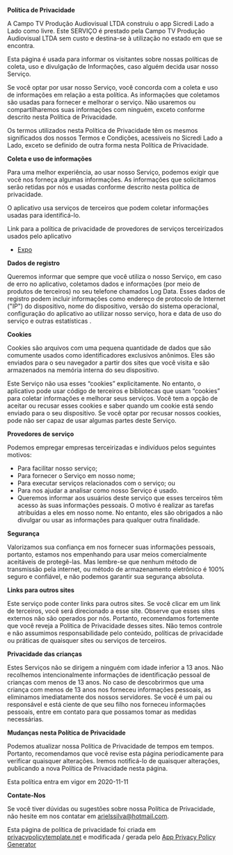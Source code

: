**Política de Privacidade**

A Campo TV Produção Audiovisual LTDA construiu o app Sicredi Lado a Lado como livre. Este SERVIÇO é prestado pela Campo TV Produção Audiovisual LTDA sem custo e destina-se à utilização no estado em que se encontra.

Esta página é usada para informar os visitantes sobre nossas políticas de coleta, uso e divulgação de Informações, caso alguém decida usar nosso Serviço.

Se você optar por usar nosso Serviço, você concorda com a coleta e uso de informações em relação a esta política. As informações que coletamos são usadas para fornecer e melhorar o serviço. Não usaremos ou compartilharemos suas informações com ninguém, exceto conforme descrito nesta Política de Privacidade.

Os termos utilizados nesta Política de Privacidade têm os mesmos significados dos nossos Termos e Condições, acessíveis no Sicredi Lado a Lado, exceto se definido de outra forma nesta Política de Privacidade.

**Coleta e uso de informações**

Para uma melhor experiência, ao usar nosso Serviço, podemos exigir que você nos forneça algumas informações. As informações que solicitamos serão retidas por nós e usadas conforme descrito nesta política de privacidade.

O aplicativo usa serviços de terceiros que podem coletar informações usadas para identificá-lo.

Link para a política de privacidade de provedores de serviços terceirizados usados ​​pelo aplicativo

*   [Expo](https://expo.io/privacy)

**Dados de registro**

Queremos informar que sempre que você utiliza o nosso Serviço, em caso de erro no aplicativo, coletamos dados e informações (por meio de produtos de terceiros) no seu telefone chamados Log Data. Esses dados de registro podem incluir informações como endereço de protocolo de Internet ("IP") do dispositivo, nome do dispositivo, versão do sistema operacional, configuração do aplicativo ao utilizar nosso serviço, hora e data de uso do serviço e outras estatísticas .

**Cookies**

Cookies são arquivos com uma pequena quantidade de dados que são comumente usados ​​como identificadores exclusivos anônimos. Eles são enviados para o seu navegador a partir dos sites que você visita e são armazenados na memória interna do seu dispositivo.

Este Serviço não usa esses “cookies” explicitamente. No entanto, o aplicativo pode usar código de terceiros e bibliotecas que usam “cookies” para coletar informações e melhorar seus serviços. Você tem a opção de aceitar ou recusar esses cookies e saber quando um cookie está sendo enviado para o seu dispositivo. Se você optar por recusar nossos cookies, pode não ser capaz de usar algumas partes deste Serviço.

**Provedores de serviço**

Podemos empregar empresas terceirizadas e indivíduos pelos seguintes motivos:

* Para facilitar nosso serviço;
* Para fornecer o Serviço em nosso nome;
* Para executar serviços relacionados com o serviço; ou
* Para nos ajudar a analisar como nosso Serviço é usado.
* Queremos informar aos usuários deste serviço que esses terceiros têm acesso às suas informações pessoais. O motivo é realizar as tarefas atribuídas a eles em nosso nome. No entanto, eles são obrigados a não divulgar ou usar as informações para qualquer outra finalidade.

**Segurança**

Valorizamos sua confiança em nos fornecer suas informações pessoais, portanto, estamos nos empenhando para usar meios comercialmente aceitáveis ​​de protegê-las. Mas lembre-se que nenhum método de transmissão pela internet, ou método de armazenamento eletrônico é 100% seguro e confiável, e não podemos garantir sua segurança absoluta.

**Links para outros sites**

Este serviço pode conter links para outros sites. Se você clicar em um link de terceiros, você será direcionado a esse site. Observe que esses sites externos não são operados por nós. Portanto, recomendamos fortemente que você reveja a Política de Privacidade desses sites. Não temos controle e não assumimos responsabilidade pelo conteúdo, políticas de privacidade ou práticas de quaisquer sites ou serviços de terceiros.

**Privacidade das crianças**

Estes Serviços não se dirigem a ninguém com idade inferior a 13 anos. Não recolhemos intencionalmente informações de identificação pessoal de crianças com menos de 13 anos. No caso de descobrirmos que uma criança com menos de 13 anos nos forneceu informações pessoais, as eliminamos imediatamente dos nossos servidores. Se você é um pai ou responsável e está ciente de que seu filho nos forneceu informações pessoais, entre em contato para que possamos tomar as medidas necessárias.

**Mudanças nesta Política de Privacidade**

Podemos atualizar nossa Política de Privacidade de tempos em tempos. Portanto, recomendamos que você revise esta página periodicamente para verificar quaisquer alterações. Iremos notificá-lo de quaisquer alterações, publicando a nova Política de Privacidade nesta página.

Esta política entra em vigor em 2020-11-11

**Contate-Nos**

Se você tiver dúvidas ou sugestões sobre nossa Política de Privacidade, não hesite em nos contatar em arielssilva@hotmail.com.

Esta página de política de privacidade foi criada em [privacypolicytemplate.net](https://privacypolicytemplate.net) e modificada / gerada pelo [App Privacy Policy Generator](https://app-privacy-policy-generator.nisrulz.com/)